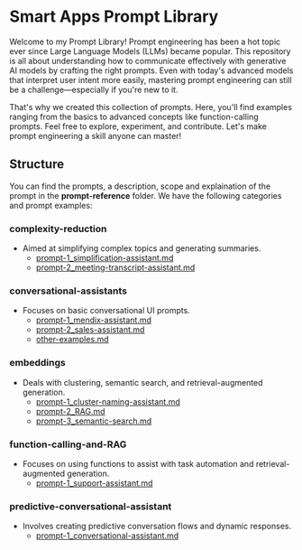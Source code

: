 # Smart Apps Prompt Library
Welcome to my Prompt Library! Prompt engineering has been a hot topic ever since Large Language Models (LLMs) became popular. This repository is all about understanding how to communicate effectively with generative AI models by crafting the right prompts. Even with today's advanced models that interpret user intent more easily, mastering prompt engineering can still be a challenge—especially if you're new to it.

That's why we created this collection of prompts. Here, you'll find examples ranging from the basics to advanced concepts like function-calling prompts. Feel free to explore, experiment, and contribute. Let's make prompt engineering a skill anyone can master!

## Structure
You can find the prompts, a description, scope and explaination of the prompt in the **prompt-reference** folder. We have the following categories and prompt examples:

### complexity-reduction
- Aimed at simplifying complex topics and generating summaries.
  - [prompt-1_simplification-assistant.md](https://github.com/mendixlabs/smart-apps-prompt-library/blob/main/prompt-reference/complexity-reduction/prompt-1_simplification-assistant.md)
  - [prompt-2_meeting-transcript-assistant.md](https://github.com/mendixlabs/smart-apps-prompt-library/blob/main/prompt-reference/complexity-reduction/prompt-2_meeting-transcript-assistant.md)
 
### conversational-assistants
- Focuses on basic conversational UI prompts.
  - [prompt-1_mendix-assistant.md](https://github.com/mendixlabs/smart-apps-prompt-library/blob/main/prompt-reference/assistants/prompt-1_mendix-assistant.md)
  - [prompt-2_sales-assistant.md](https://github.com/mendixlabs/smart-apps-prompt-library/blob/main/prompt-reference/assistants/prompt-2_sales-assistant.md)
  - [other-examples.md](https://github.com/mendixlabs/smart-apps-prompt-library/blob/main/prompt-reference/assistants/other-examples.md)

### embeddings
- Deals with clustering, semantic search, and retrieval-augmented generation.
  - [prompt-1_cluster-naming-assistant.md](https://github.com/mendixlabs/smart-apps-prompt-library/blob/main/prompt-reference/embeddings/prompt-1_cluster-naming-assistant.md)
  - [prompt-2_RAG.md](https://github.com/mendixlabs/smart-apps-prompt-library/blob/main/prompt-reference/embeddings/prompt-2_RAG.md)
  - [prompt-3_semantic-search.md](https://github.com/mendixlabs/smart-apps-prompt-library/blob/main/prompt-reference/embeddings/prompt-3_semantic-search.md)

### function-calling-and-RAG
- Focuses on using functions to assist with task automation and retrieval-augmented generation.
  - [prompt-1_support-assistant.md](https://github.com/mendixlabs/smart-apps-prompt-library/blob/main/prompt-reference/function-calling-and-RAG/prompt-1_support-assistant.md)

### predictive-conversational-assistant
- Involves creating predictive conversation flows and dynamic responses.
  - [prompt-1_conversational-assistant.md](https://github.com/mendixlabs/smart-apps-prompt-library/blob/main/prompt-reference/predictive-conversational-assistant/prompt-1_conversational-assistant.md)
